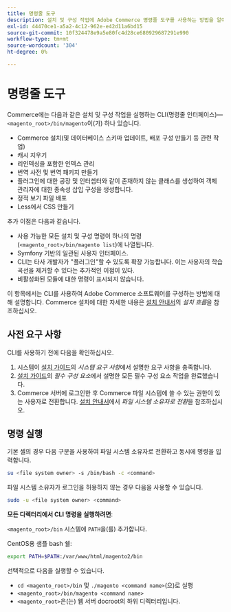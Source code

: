 ```yaml
---
title: 명령줄 도구
description: 설치 및 구성 작업에 Adobe Commerce 명령줄 도구를 사용하는 방법을 알아봅니다. CLI 명령 및 관리 기능을 살펴봅니다.
exl-id: 44470ce1-a5a2-4c12-962e-e42d11a6bd15
source-git-commit: 10f324478e9a5e80fc4d28ce680929687291e990
workflow-type: tm+mt
source-wordcount: '304'
ht-degree: 0%

---
```


# 명령줄 도구

Commerce에는 다음과 같은 설치 및 구성 작업을 실행하는 CLI(명령줄 인터페이스)—`<magento_root>/bin/magento`이(가) 하나 있습니다.

- Commerce 설치(및 데이터베이스 스키마 업데이트, 배포 구성 만들기 등 관련 작업)
- 캐시 지우기
- 리인덱싱을 포함한 인덱스 관리
- 번역 사전 및 번역 패키지 만들기
- 플러그인에 대한 공장 및 인터셉터와 같이 존재하지 않는 클래스를 생성하여 객체 관리자에 대한 종속성 삽입 구성을 생성합니다.
- 정적 보기 파일 배포
- Less에서 CSS 만들기

추가 이점은 다음과 같습니다.

- 사용 가능한 모든 설치 및 구성 명령이 하나의 명령(`<magento_root>/bin/magento list`)에 나열됩니다.
- Symfony 기반의 일관된 사용자 인터페이스.
- CLI는 타사 개발자가 &quot;플러그인&quot;할 수 있도록 확장 가능합니다. 이는 사용자의 학습곡선을 제거할 수 있다는 추가적인 이점이 있다.
- 비활성화된 모듈에 대한 명령이 표시되지 않습니다.

이 항목에서는 CLI를 사용하여 Adobe Commerce 소프트웨어를 구성하는 방법에 대해 설명합니다. Commerce 설치에 대한 자세한 내용은 [설치 안내서](../../installation/overview.md)의 _설치 흐름_&#x200B;을 참조하십시오.

## 사전 요구 사항

CLI를 사용하기 전에 다음을 확인하십시오.

1. 시스템이 [설치 가이드](../../installation/system-requirements.md)의 _시스템 요구 사항_&#x200B;에서 설명한 요구 사항을 충족합니다.
1. [설치 가이드](../../installation/prerequisites/overview.md)의 _필수 구성 요소_&#x200B;에서 설명한 모든 필수 구성 요소 작업을 완료했습니다.
1. Commerce 서버에 로그인한 후 Commerce 파일 시스템에 쓸 수 있는 권한이 있는 사용자로 전환합니다. [설치 안내서](../../installation/prerequisites/file-system/overview.md)에서 _파일 시스템 소유자로 전환_&#x200B;을 참조하십시오.

## 명령 실행

기본 셸의 경우 다음 구문을 사용하여 파일 시스템 소유자로 전환하고 동시에 명령을 입력합니다.

```bash
su <file system owner> -s /bin/bash -c <command>
```

파일 시스템 소유자가 로그인을 허용하지 않는 경우 다음을 사용할 수 있습니다.

```bash
sudo -u <file system owner> <command>
```

**모든 디렉터리에서 CLI 명령을 실행하려면**:

`<magento_root>/bin` 시스템에 `PATH`을(를) 추가합니다.

CentOS용 샘플 bash 쉘:

```bash
export PATH=$PATH:/var/www/html/magento2/bin
```

선택적으로 다음을 실행할 수 있습니다.

- `cd <magento_root>/bin` 및 `./magento <command name>`(으)로 실행
- `<magento_root>/bin/magento <command name>`
- `<magento_root>`은(는) 웹 서버 docroot의 하위 디렉터리입니다.
